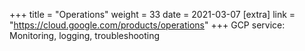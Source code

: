 +++
title = "Operations"
weight = 33
date = 2021-03-07
[extra]
link = "https://cloud.google.com/products/operations"
+++
GCP service: Monitoring, logging, troubleshooting

